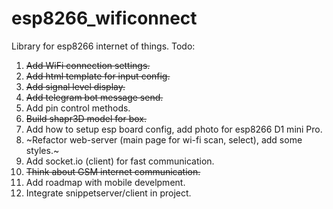 # esp8266_wificonnect
Library for esp8266 internet of things.
Todo:
1. ~~Add WiFi connection settings.~~
2. ~~Add html template for input config.~~
3. ~~Add signal level display.~~
4. ~~Add telegram bot message send.~~
5. Add pin control methods.
6. ~~Build shapr3D model for box.~~
7. Add how to setup esp board config, add photo for esp8266 D1 mini Pro.
8. ~Refactor web-server (main page for wi-fi scan, select), add some styles.~ 
9. Add socket.io (client) for fast communication.
10. ~~Think about GSM internet communication.~~
11. Add roadmap with mobile develpment.
12. Integrate snippetserver/client in project.
